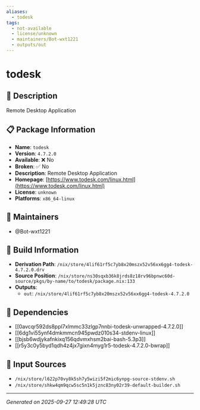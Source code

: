 ```yaml
---
aliases:
  - todesk
tags:
  - not-available
  - license/unknown
  - maintainers/Bot-wxt1221
  - outputs/out
---
```


# todesk

## 📝 Description

Remote Desktop Application

## 📋 Package Information

- **Name**: `todesk`
- **Version**: `4.7.2.0`
- **Available**: ❌ No
- **Broken**: ✅ No
- **Description**: Remote Desktop Application
- **Homepage**: [https://www.todesk.com/linux.html](https://www.todesk.com/linux.html)
- **License**: `unknown`
- **Platforms**: `x86_64-linux`
## 👥 Maintainers

- @Bot-wxt1221


## 🔧 Build Information

- **Derivation Path**: `/nix/store/4lif61rf5c7yb8x20mszx52v56xx6gg4-todesk-4.7.2.0.drv`
- **Source Position**: `/nix/store/ns30sqxb36k8jrds8z18rv96bpnwc60d-source/pkgs/by-name/to/todesk/package.nix:133`
- **Outputs**:
  - `out`:  `/nix/store/4lif61rf5c7yb8x20mszx52v56xx6gg4-todesk-4.7.2.0`

## 🔗 Dependencies

- [[0avcqr592ds8ppl7xlmmc33zlgp7nnbi-todesk-unwrapped-4.7.2.0]]
- [[6dg1vi55ynf4dmkmmcn945pwdz010s34-stdenv-linux]]
- [[bjsb6wdjykafnkixq156qdvmxhsm2bai-bash-5.3p3]]
- [[r5y3c0y5byd1qdh4z4jx7gixn4myg1r5-todesk-4.7.2.0-bwrap]]

## 📁 Input Sources

- `/nix/store/l622p70vy8k5sh7y5wizi5f2mic6ynpg-source-stdenv.sh`
- `/nix/store/shkw4qm9qcw5sc5n1k5jznc83ny02r39-default-builder.sh`

---
*Generated on 2025-09-27 12:49:28 UTC*
